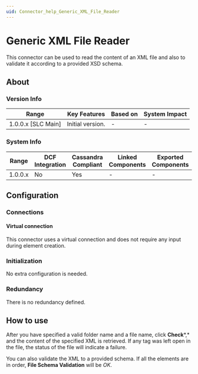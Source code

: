 ```yaml
---
uid: Connector_help_Generic_XML_File_Reader
---
```


# Generic XML File Reader

This connector can be used to read the content of an XML file and also to validate it according to a provided XSD schema.

## About

### Version Info

| Range                | Key Features     | Based on     | System Impact     |
|----------------------|------------------|--------------|-------------------|
| 1.0.0.x [SLC Main]   | Initial version. | -            | -                 |

### System Info

| Range     | DCF Integration     | Cassandra Compliant     | Linked Components     | Exported Components     |
|-----------|---------------------|-------------------------|-----------------------|-------------------------|
| 1.0.0.x   | No                  | Yes                     | -                     | -                       |

## Configuration

### Connections

#### Virtual connection

This connector uses a virtual connection and does not require any input during element creation.

### Initialization

No extra configuration is needed.

### Redundancy

There is no redundancy defined.

## How to use

After you have specified a valid folder name and a file name, click **Check***,* and the content of the specified XML is retrieved. If any tag was left open in the file, the status of the file will indicate a failure.

You can also validate the XML to a provided schema. If all the elements are in order, **File Schema Validation** will be *OK*.
